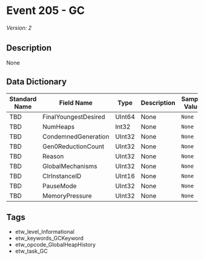 # Event 205 - GC
###### Version: 2

## Description
None

## Data Dictionary
|Standard Name|Field Name|Type|Description|Sample Value|
|---|---|---|---|---|
|TBD|FinalYoungestDesired|UInt64|None|`None`|
|TBD|NumHeaps|Int32|None|`None`|
|TBD|CondemnedGeneration|UInt32|None|`None`|
|TBD|Gen0ReductionCount|UInt32|None|`None`|
|TBD|Reason|UInt32|None|`None`|
|TBD|GlobalMechanisms|UInt32|None|`None`|
|TBD|ClrInstanceID|UInt16|None|`None`|
|TBD|PauseMode|UInt32|None|`None`|
|TBD|MemoryPressure|UInt32|None|`None`|

## Tags
* etw_level_Informational
* etw_keywords_GCKeyword
* etw_opcode_GlobalHeapHistory
* etw_task_GC